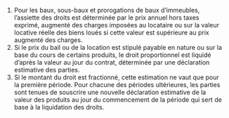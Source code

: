1)  Pour  les  baux,  sous-baux  et  prorogations  de  baux  d’immeubles, l’assiette des droits est déterminée par le prix annuel hors taxes exprimé, augmenté des charges imposées au locataire ou sur la valeur locative réelle des biens loués si cette valeur est supérieure au prix augmenté des charges.
2) Si le prix du bail ou de la location est stipulé payable en nature ou sur la base du
cours de certains produits, le droit proportionnel est liquidé d’après la valeur au jour du contrat, déterminée par une déclaration estimative des parties.
3) Si le montant du droit est fractionné, cette estimation ne vaut que pour la première
période. Pour chacune des périodes ultérieures, les parties sont tenues de souscrire une nouvelle déclaration estimative de la valeur des produits au jour du commencement de la période qui sert de base à la liquidation des droits.